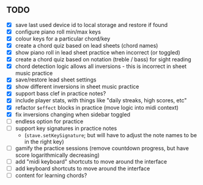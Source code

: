 ## TODO

- [x] save last used device id to local storage and restore if found
- [x] configure piano roll min/max keys
- [x] colour keys for a particular chord/key
- [x] create a chord quiz based on lead sheets (chord names)
- [x] show piano roll in lead sheet practice when incorrect (or toggled)
- [x] create a chord quiz based on notation (treble / bass) for sight reading
- [x] chord detection logic allows all inversions - this is incorrect in sheet music practice
- [x] save/restore lead sheet settings
- [x] show different inversions in sheet music practice
- [x] support bass clef in practice notes?
- [x] include player stats, with things like "daily streaks, high scores, etc"
- [x] refactor `$effect` blocks in practice (move logic into midi context)
- [x] fix inversions changing when sidebar toggled
- [ ] endless option for practice
- [ ] support key signatures in practice notes
    - (`stave.setKeySignature`; but will have to adjust the note names to be in the right key)
- [ ] gamify the practice sessions (remove countdown progress, but have score logarithmically decreasing)
- [ ] add "midi keyboard" shortcuts to move around the interface
- [ ] add keyboard shortcuts to move around the interface
- [ ] content for learning chords?
